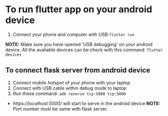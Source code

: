 # To run flutter app on your android device
1. Connect your phone and computer with USB
	```flutter run```

**NOTE:** Make sure you have opened 'USB debugging' on your android device. All the avaliable devices can be check with this command: 
	```flutter devices```

## To connect flask server from android device
1. Connect *mobile hotspot* of your phone with your laptop
2. Connect with USB cable within debug mode to laptop
3. Run these command:
	```adb reverse tcp:5000 tcp:5000```
- *https://localhost:5000/* will start to serve in the android device
**NOTE:** Port number must be same with flask server.
